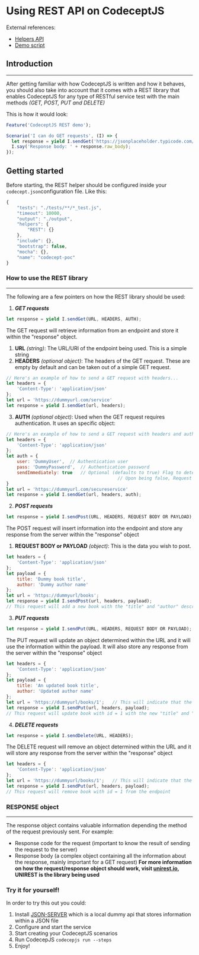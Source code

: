 # Using REST API on CodeceptJS
External references:
* [Helpers API](https://github.com/Codeception/CodeceptJS/blob/master/docs)
* [Demo script](./tests/get_and_post/get_post_test.js)

## Introduction
***
After getting familiar with how CodeceptJS is written and how it behaves, you should also take
into account that it comes with a REST library that enables CodeceptJS for any type of
RESTful service test with the main methods _(GET, POST, PUT and DELETE)_

This is how it would look:

```js
Feature('CodeceptJS REST demo');

Scenario('I can do GET requests', (I) => {
  let response = yield I.sendGet('https://jsonplaceholder.typicode.com/posts/1/');
  I.say('Response body: ' + response.raw_body);
});
```

## Getting started
Before starting, the REST helper should be configured inside your ```codecept.json```configuration file.
Like this:
```js
{
    "tests": "./tests/**/*_test.js",
    "timeout": 10000,
    "output": "./output",
    "helpers": {
        "REST": {}
    },
    "include": {},
    "bootstrap": false,
    "mocha": {},
    "name": "codecept-poc"
}
```

### How to use the REST library
***
The following are a few pointers on how the REST library should be used:

1. **_GET requests_**
```js
let response = yield I.sendGet(URL, HEADERS, AUTH);
```
The GET request will retrieve information from an endpoint and store it within the "response" object.
1. **URL** _(string)_: The URL/URI of the endpoint being used. This is a simple string
2. **HEADERS** _(optional object)_: The headers of the GET request. These are empty by default and can be taken out of a simple GET request.
```js
// Here's an example of how to send a GET request with headers...
let headers = {
    'Content-Type': 'application/json'
};
let url = 'https://dummyurl.com/service'
let response = yield I.sendGet(url, headers);
```
3. **AUTH** _(optional object)_: Used when the GET request requires authentication. It uses an specific object:
```js
// Here's an example of how to send a GET request with headers and authentication object...
let headers = {
    'Content-Type': 'application/json'
};
let auth = {
    user: 'DummyUser',  // Authentication user
    pass: 'DummyPassword',  // Authentication password
    sendImmediately: true   // Optional (defaults to true) Flag to determine whether the request should send the basic authentication header along with the request.
                                          // Upon being false, Request will retry with a proper authentication header after receiving a 401 response from the server
}
let url = 'https://dummyurl.com/secureservice'
let response = yield I.sendGet(url, headers, auth);
```

2. **_POST requests_**
```js
let response = yield I.sendPost(URL, HEADERS, REQUEST BODY OR PAYLOAD);
```
The POST request will insert information into the endpoint and store any response from the server within the "response" object
1. **REQUEST BODY or PAYLOAD** _(object)_: This is the data you wish to post.
```js
let headers = {
    'Content-Type': 'application/json'
};
let payload = {
    title: 'Dummy book title',
    author: 'Dummy author name'
};
let url = 'https://dummyurl/books';
let response = yield I.sendPost(url, headers, payload);
// This request will add a new book with the "title" and "author" described within the "payload" object
```

3. **_PUT requests_**
```js
let response = yield I.sendPut(URL, HEADERS, REQUEST BODY OR PAYLOAD);
```
The PUT request will update an object determined within the URL and it will use the information within the payload. It will also store any response from the server within the "response" object
```js
let headers = {
    'Content-Type': 'application/json'
};
let payload = {
    title: 'An updated book title',
    author: 'Updated author name'
};
let url = 'https://dummyurl/books/1';   // This will indicate that the updated object should be the one with id = 1
let response = yield I.sendPut(url, headers, payload);
// This request will update book with id = 1 with the new "title" and "author" described within the "payload" object
```

4. **_DELETE requests_**
```js
let response = yield I.sendDelete(URL, HEADERS);
```
The DELETE request will remove an object determined within the URL and it will store any response from the server within the "response" object
```js
let headers = {
    'Content-Type': 'application/json'
};
let url = 'https://dummyurl/books/1';   // This will indicate that the removed object should be the one with id = 1
let response = yield I.sendPut(url, headers, payload);
// This request will remove book with id = 1 from the endpoint
```

### RESPONSE object
***
The response object contains valuable information depending the method of the request previously sent.
For example:
* Response code for the request (important to know the result of sending the request to the server)
* Response body (a complex object containing all the information about the response, mainly important for a GET request)
__For more information on how the request/response object should work, visit [unirest.io](http://unirest.io/nodejs.html), UNIREST is the library being used__

### Try it for yourself!
In order to try this out you could:
1. Install [JSON-SERVER](https://github.com/typicode/json-server) which is a local dummy api that stores information within a JSON file
2. Configure and start the service
3. Start creating your CodeceptJS scenarios
4. Run CodecepJS ```codecepjs run --steps```  
5. Enjoy!
